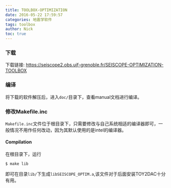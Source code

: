 ```yaml
---
title: TOOLBOX-OPTIMIZATION
date: 2016-05-22 17:59:57
categories: 地震学软件
tags: toolbox
author: Nick
toc: true
---
```


### 下载

下载链接: <https://seiscope2.obs.ujf-grenoble.fr/SEISCOPE-OPTIMIZATION-TOOLBOX>

### 编译

将下载的软件解压后，进入`doc/`目录下，查看manual文档进行编译。

### 修改Makefile.inc

`Makefile.inc`文件位于根目录下，只需要修改与自己系统相适的编译器即可，一般情况不用作任何改动，因为其默认使用的是intel的编译器。

#### Compilation

在根目录下，运行
``` {.console}
$ make lib
```
即可在目录`lib/`下生成`libSEISCOPE_OPTIM.a`,该文件对于后面安装TOY2DAC十分有用。
